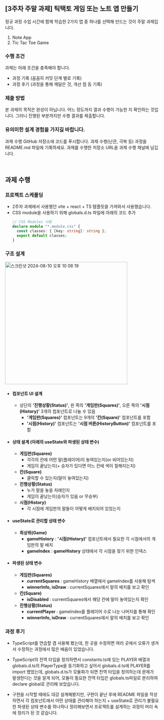 ## [3주차 주말 과제] 틱택토 게임 또는 노트 앱 만들기
정규 과정 수업 시간에 함께 학습한 2가지 앱 중 하나를 선택해 만드는 것이 주말 과제입니다.

1. Note App
2. Tic Tac Toe Game

### 수행 조건
과제는 아래 조건을 충족해야 합니다.

- 과정 기록 (꼼꼼히 커밋 단계 별로 기록)
- 과정 후기 (과정을 통해 깨달은 것, 개선 점 등 기록)

### 제출 방법
본 과제의 목적은 완성이 아닙니다.
어느 정도까지 결과 수행이 가능한 지 확인하는 것입니다.
그러니 진행된 부분까지만 수행 결과를 제출합니다.

### 유의미한 설계 경험을 가지길 바랍니다.
과제 수행 GitHub 저장소에 코드를 푸시합니다.
과제 수행(난관, 극복 등) 과정을 README.md 파일에 기록하세요.
과제를 수행한 저장소 URL을 과제 수행 채널에 남깁니다.

<br />

## 과제 수행
### 프로젝트 스케폴딩
- 2주차 과제에서 사용했던 vite + react + TS 템플릿을 가져와서 사용했습니다.
- CSS module을 사용하기 위해 globals.d.ts 파일에 아래의 코드 추가
  ```ts
  // CSS Modules 사용
  declare module "*.module.css" {
    const classes: { [key: string]: string };
    export default classes;
  }
  ```

### 구조 설계

<img width="400px" alt="스크린샷 2024-08-10 오후 10 08 19" src="https://github.com/user-attachments/assets/9c138be0-23b4-4f0f-9be5-3788e46bfa58">

- #### 컴포넌트 UI 설계
  - 상단의 **'진행상황(Status)'**, 왼 쪽의 **'게임판(Squares)'**, 오른 쪽의 **'시점(History)'** 3개의 컴포넌트로 나눌 수 있음
    - **'게임판(Squares)'** 컴포넌트는 9개의 **'칸(Square)'** 컴포넌트를 포함
    - **'시점(History)'** 컴포넌트는 **'시점 버튼(HistoryButton)'** 컴포넌트를 포함

- #### 상태 설계 (아래의 useState와 파생된 상태 변수)
  - **게임판(Squares)**
    - 각각의 칸에 어떤 말(플레이어)이 놓여있는지(or 비어있는지)
    - 게임이 끝났는지(+ 승자가 있다면 어느 칸에 색이 칠해지는지)
  - **칸(Square)**
    - 클릭할 수 있는지(말이 놓여있는지)
  - **진행상황(Status)**
    - 누가 말을 놓을 차례인지
    - 게임이 끝났는지(승자가 있음 or 무승부)
  - **시점(History)**
    - 각 시점에 게임판의 말들이 어떻게 배치되어 있었는지

- #### useState로 관리할 상태 변수
  - **최상위(Game)**
    - **gameHistory** : **'시점(History)'** 컴포넌트에서 필요한 각 시점에서의 게임판의 말 배치
    - **gameIndex** : **gameHistory** 상태에서 각 시점을 찾기 위한 인덱스
    
- #### 파생된 상태 변수
  - **게임판(Squares)**
    - **currentSquares** : gameHistory 배열에서 gameIndex를 사용해 탐색
    - **winnerInfo, isDraw** : currentSquares에서 말의 배치를 보고 확인
  - **칸(Square)**
    - **isDisabled** : currentSquares에서 해당 칸에 말이 놓여있는지 확인
  - **진행상황(Status)**
    - **currentPlayer** : gameIndex를 플레이어 수로 나눈 나머지를 통해 확인
    - **winnerInfo, isDraw** : currentSquares에서 말의 배치를 보고 확인

### 과정 후기
- TypeScript를 연습할 겸 사용해 봤는데, 한 곳을 수정하면 여러 곳에서 오류가 생겨서 수정하는 과정에서 많은 배움이 있었습니다.

- TypeScript의 전역 타입을 정의하면서 constants.ts에 있는 PLAYER 배열과 globals.d.ts의 PlayerType을 동기화하고 싶어서 globals.d.ts에 PLAYER를 import 했었는데,
  globals.d.ts가 모듈화가 되면 전역 타입을 정의하는데 문제가 발생한다는 것을 알게 되어, 모듈이 필요한 전역 타입은 globals.ts파일로 분리하여 declare global로 관리해 보았습니다.
  
- 구현을 시작할 때에도 대강 설계해봤지만, 구현이 끝난 후에 README 파일을 작성하면서 각 컴포넌트에서 어떤 상태를 관리해야 하는지 + useState로 관리가 불필요한 파생된 상태 변수를 하나하나 정리해보면서 프로젝트를 설계하는 과정이 머리 속에 정리가 된 것 같습니다.
